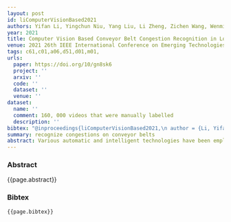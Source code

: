 ```yaml
---
layout: post
id: liComputerVisionBased2021
authors: Yifan Li, Yingchun Niu, Yang Liu, Li Zheng, Zichen Wang, Wenming Zhe
year: 2021
title: Computer Vision Based Conveyor Belt Congestion Recognition in Logistics Industrial Parks
venue: 2021 26th IEEE International Conference on Emerging Technologies and Factory Automation (ETFA )
tags: c61,c01,a06,d51,d01,m01,
urls:
  paper: https://doi.org/10/gn8sk6
  project: ''
  arxiv: ''
  code: ''
  dataset: ''
  venue: ''
dataset:
  name: ''
  comment: 160, 000 videos that were manually labelled
  description: ''
bibtex: "@inproceedings{liComputerVisionBased2021,\n author = {Li, Yifan and Niu, Yingchun and Liu, Yang and Zheng, Li and Wang, Zichen and Zhe, Wenming},\n booktitle = {2021 26th {{IEEE International Conference}} on {{Emerging Technologies}} and {{Factory Automation}} ({{ETFA}} )},\n date = {2021-09},\n doi = {10/gn8sk6},\n eventtitle = {2021 26th {{IEEE International Conference}} on {{Emerging Technologies}} and {{Factory Automation}} ({{ETFA}} )},\n pages = {1--8},\n title = {Computer {{Vision Based Conveyor Belt Congestion Recognition}} in {{Logistics Industrial Parks}}}\n}\n"
summary: recognize congestions on conveyor belts
abstract: Various automatic and intelligent technologies have been employed to facilitate the logistics operations in recent years promoted by the trend of industry 4.0. As the most frequently used automatic equipment in the logistics industrial parks, conveyor belt plays a critical role on the efficient sorting of packages. Due to the reasons like non-ideality of scheduling and inappropriate operations, conveyor belts can potentially be impacted by congestion, thereby inducing a series of consequences such as delay, lose and damage of packages. In order to tackle these issues, a computer vision-based method is proposed to recognize the congestion on conveyor belts. Other than the popular deep learning-based techniques, the proposed method comprehensively analyzes the characteristics of conveyor belt congestion using statistical approaches and extract informative features for decision making. Finally, the proposed method is evaluated on the data collected from real package sorting scenarios, where it outperforms the deep learning and conventional pattern recognition-based methods on both detection accuracy and capability of generalization.
---
```


### Abstract

{{page.abstract}}

### Bibtex

```
{{page.bibtex}}
```
